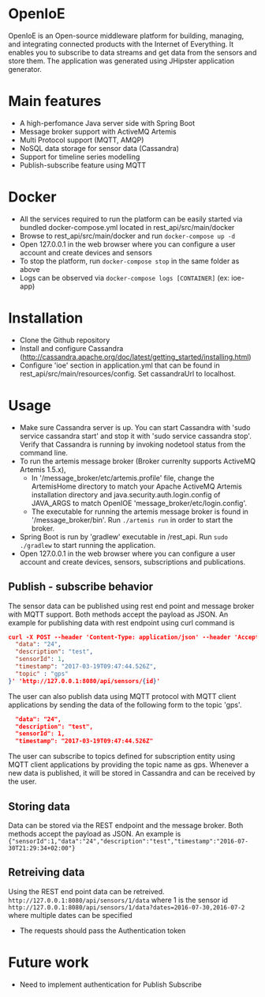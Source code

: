 # OpenIoE
OpenIoE is an Open-source middleware platform for building, managing, and integrating connected products with the Internet of Everything. It enables you to subscribe to data streams and get data from the sensors and store them. The application was generated using JHipster application generator. 

# Main features
 - A high-perfomance Java server side with Spring Boot
 - Message broker support with ActiveMQ Artemis
 - Multi Protocol support (MQTT, AMQP)
 - NoSQL data storage for sensor data (Cassandra)
 - Support for timeline series modelling
 - Publish-subscribe feature using MQTT

# Docker
 - All the services required to run the platform can be easily started via bundled docker-compose.yml located in rest_api/src/main/docker
 - Browse to rest_api/src/main/docker and run `docker-compose up -d`
 - Open 127.0.0.1 in the web browser where you can configure a user account and create devices and sensors
 - To stop the platform, run `docker-compose stop` in the same folder as above
 - Logs can be observed via `docker-compose logs [CONTAINER]` (ex: ioe-app)

# Installation
 - Clone the Github repository
 - Install and configure Cassandra (http://cassandra.apache.org/doc/latest/getting_started/installing.html)
 - Configure 'ioe' section in application.yml that can be found in rest_api/src/main/resources/config. Set cassandraUrl to localhost.

# Usage
 - Make sure Cassandra server is up. You can start Cassandra with 'sudo service cassandra start' and stop it with 'sudo service cassandra stop'. Verify that Cassandra is running by invoking nodetool status from the command line.
 - To run the artemis message broker (Broker currenlty supports ActiveMQ Artemis 1.5.x), 
     - In '/message_broker/etc/artemis.profile' file, change the ArtemisHome directory to match your Apache ActiveMQ Artemis installation directory and java.security.auth.login.config of JAVA_ARGS to match OpenIOE 'message_broker/etc/login.config'. 
     - The executable for running the artemis message broker is found in '/message_broker/bin'. Run `./artemis run` in order to start the broker.
 - Spring Boot is run by 'gradlew' executable in /rest_api. Run `sudo ./gradlew` to start running the application.
 - Open 127.0.0.1 in the web browser where you can configure a user account and create devices, sensors, subscriptions and publications.
 
## Publish - subscribe behavior

The sensor data can be published using rest end point and message broker with MQTT support. Both methods accept the payload as JSON. An example for publishing data with rest endpoint using curl command is 
```json
curl -X POST --header 'Content-Type: application/json' --header 'Accept: application/json' --header 'Authorization: Bearer <access_token>' -d '{
  "data": "24",
  "description": "test",
  "sensorId": 1,
  "timestamp": "2017-03-19T09:47:44.526Z",
  "topic" : "gps"
}' 'http://127.0.0.1:8080/api/sensors/{id}'
```
The user can also publish data using MQTT protocol with MQTT client applications by sending the data of the following form to the topic 'gps'.
```json
  "data": "24",
  "description": "test",
  "sensorId": 1,
  "timestamp": "2017-03-19T09:47:44.526Z"
```
The user can subscribe to topics defined for subscription entity using MQTT client applications by providing the topic name as gps. Whenever a new data is published, it will be stored in Cassandra and can be received by the user.

## Storing data
Data can be stored via the REST endpoint and the message broker. Both methods accept the payload as JSON.
An example is 
`{"sensorId":1,"data":"24","description":"test","timestamp":"2016-07-30T21:29:34+02:00"}`

## Retreiving data
Using the REST end point data can be retreived.
`http://127.0.0.1:8080/api/sensors/1/data` where 1 is the sensor id
`http://127.0.0.1:8080/api/sensors/1/data?dates=2016-07-30,2016-07-2` where multiple dates can be specified

*  The requests should pass the Authentication token

# Future work
 - Need to implement authentication for Publish Subscribe
